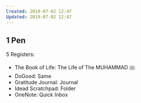 ```yaml
---
Created: 2019-07-02 12:47
Updated: 2019-07-02 12:47
---
```



1 Pen
---

5 Registers:

- The Book of Life: The Life of The MUHAMMAD ﷺ
- DoGood: Same
- Gratitude Journal: Journal
- Idead Scratchpad: Folder
- OneNote: Quick Inbox